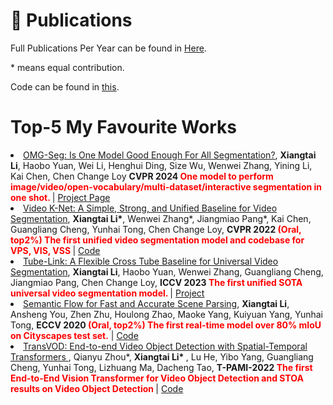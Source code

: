# 📝 Publications  

Full Publications Per Year can be found in [Here](../project/pub).


\* means equal contribution.


Code can be found in [this](https://github.com/lxtGH).


# Top-5 My Favourite Works


<li><a href="https://arxiv.org/abs/2401.10229">OMG-Seg: Is One Model Good Enough For All Segmentation?</a>,  
     <strong>Xiangtai Li</strong>, Haobo Yuan, Wei Li, Henghui Ding, Size Wu, Wenwei Zhang, Yining Li, Kai Chen, Chen Change Loy
      <strong>CVPR 2024 <span style="color:red"> One model to perform image/video/open-vocabulary/multi-dataset/interactive segmentation in one shot. </span> </strong> | <a href=" https://lxtgh.github.io/project/omg_seg/">Project Page</a> </li>


<li><a href="https://arxiv.org/abs/2204.04656">Video K-Net: A Simple, Strong, and Unified Baseline for Video Segmentation</a>,  
      <strong>Xiangtai Li*</strong>, Wenwei Zhang*, Jiangmiao Pang*, Kai Chen, Guangliang Cheng, Yunhai Tong, Chen Change Loy,
      <strong>CVPR 2022 <span style="color:red">(Oral, top2%) The first unified video segmentation model and codebase for VPS, VIS, VSS</span> </strong> | <a href="https://github.com/lxtGH/Video-K-Net">Code</a> </li>


<li><a href="https://arxiv.org/abs/2303.12782">Tube-Link: A Flexible Cross Tube Baseline for Universal Video Segmentation</a>,  
      <strong>Xiangtai Li</strong>, Haobo Yuan, Wenwei Zhang, Guangliang Cheng, Jiangmiao Pang, Chen Change Loy,
      <strong>ICCV 2023 <span style="color:red"> The first unified SOTA universal video segmentation model. </span> </strong> | <a href="https://github.com/lxtGH/Tube-Link">Project</a> </li>


<li><a href="https://arxiv.org/abs/2002.10120">Semantic Flow for Fast and Accurate Scene Parsing</a>,  
      <strong>Xiangtai Li</strong>, Ansheng You, Zhen Zhu, Houlong Zhao, Maoke Yang, Kuiyuan Yang, Yunhai Tong,
      <strong>ECCV 2020 <span style="color:red">(Oral, top2%) The first real-time model over 80% mIoU on Cityscapes test set.</span></strong> | <a href="https://github.com/lxtGH/SFSegNets">Code</a> </li>


<li><a href="https://arxiv.org/abs/2201.05047"> TransVOD: End-to-end Video Object Detection with Spatial-Temporal Transformers </a>,  
    Qianyu Zhou*,  <strong> Xiangtai Li* </strong>, Lu He, Yibo Yang, Guangliang Cheng, Yunhai Tong, Lizhuang Ma, Dacheng Tao,
      <strong>T-PAMI-2022 <span style="color:red"> The first End-to-End Vision Transformer for Video Object Detection and STOA results on Video Object Detection </span> </strong> | <a href="https://github.com/SJTU-LuHe/TransVOD">Code</a> </li>


[//]: # (## Selected Arxiv)

[//]: # ()
[//]: # (<li><a href="https://arxiv.org/abs/2312.06660">Open-Vocabulary SAM: Segment and Recognize Twenty-thousand Classes Interactively</a>,  )

[//]: # (     Haobo Yuan, <strong>Xiangtai Li</strong>, Chong Zhou, Yining Li, Kai Chen, Chen Change Loy)

[//]: # (      <strong>arxiv <span style="color:red"> Combine SAM and CLIP in one model. </span> </strong> | <a href="https://github.com/HarborYuan/ovsam">Code</a> </li>)

[//]: # ()
[//]: # (<li><a href="https://arxiv.org/abs/2312.06660">EdgeSAM: Prompt-In-the-Loop Distillation for On-Device Deployment of SAM</a>,  )

[//]: # (      Chong Zhou, <strong>Xiangtai Li</strong>, Chen Change Loy, Bo Dai)

[//]: # (      <strong>arxiv <span style="color:red"> The first mobile SAM model that run on the iPhone. </span> </strong> | <a href="https://github.com/chongzhou96/EdgeSAM">Code</a> </li>)

[//]: # ()
[//]: # (<li><a href="https://arxiv.org/abs/2304.09854">Transformer-Based Visual Segmentation: A Survey</a>,  )

[//]: # (      <strong>Xiangtai Li</strong>, Henghui Ding, Wenwei Zhang, Haobo Yuan, Jiangmiao Pang, Guangliang Cheng, Kai Chen, Ziwei Liu, Chen Change Loy)

[//]: # (      <strong>arxiv <span style="color:red"> The first comprehensive survey on transformer-based segmentation model. </span> </strong> | <a href="https://github.com/lxtGH/Awesome-Segmenation-With-Transformer">Project</a> </li>)

[//]: # ()
[//]: # (## Selected Conference )

[//]: # ()
[//]: # (<li><a href="https://arxiv.org/abs/2401.10229">OMG-Seg: Is One Model Good Enough For All Segmentation?</a>,  )

[//]: # (     <strong>Xiangtai Li</strong>, Haobo Yuan, Wei Li, Henghui Ding, Size Wu, Wenwei Zhang, Yining Li, Kai Chen, Chen Change Loy)

[//]: # (      <strong>CVPR 2024 <span style="color:red"> One model to perform image/video/open-vocabulary/multi-dataset/interactive segmentation in one shot. </span> </strong> | <a href=" https://lxtgh.github.io/project/omg_seg/">Project Page</a> </li>)

[//]: # ()
[//]: # (<li><a href="https://arxiv.org/abs/2303.12782">Tube-Link: A Flexible Cross Tube Baseline for Universal Video Segmentation</a>,  )

[//]: # (      <strong>Xiangtai Li</strong>, Haobo Yuan, Wenwei Zhang, Guangliang Cheng, Jiangmiao Pang, Chen Change Loy,)

[//]: # (      <strong>ICCV 2023 <span style="color:red"> The first unified SOTA universal video segmentation model. </span> </strong> | <a href="https://github.com/lxtGH/Tube-Link">Project</a> </li>)

[//]: # ()
[//]: # (<li><a href="https://arxiv.org/abs/2303.12782">Betrayed by Captions: Joint Caption Grounding and Generation for Open Vocabulary Instance Segmentation</a>,  )

[//]: # (      Jianzong Wu*, <strong>Xiangtai Li*</strong>, Henghui Ding, Xia Li, Guangliang Cheng, Yunhai Tong, Chen Change Loy,)

[//]: # (      <strong>ICCV 2023 <span style="color:red"> Query-based Open Vocabulary Segmentation aided by Caption. </span> </strong> | <a href="https://github.com/jianzongwu/betrayed-by-captions">Project</a> </li>)

[//]: # ()
[//]: # (<li><a href="https://arxiv.org/abs/2204.04656">Video K-Net: A Simple, Strong, and Unified Baseline for Video Segmentation</a>,  )

[//]: # (      <strong>Xiangtai Li*</strong>, Wenwei Zhang*, Jiangmiao Pang*, Kai Chen, Guangliang Cheng, Yunhai Tong, Chen Change Loy,)

[//]: # (      <strong>CVPR 2022 <span style="color:red">&#40;Oral, top2%&#41; The first unified video segmentation model and codebase for VPS, VIS, VSS</span> </strong> | <a href="https://github.com/lxtGH/Video-K-Net">Code</a> </li>)

[//]: # ()
[//]: # (<li><a href="https://arxiv.org/abs/2002.10120">Semantic Flow for Fast and Accurate Scene Parsing</a>,  )

[//]: # (      <strong>Xiangtai Li</strong>, Ansheng You, Zhen Zhu, Houlong Zhao, Maoke Yang, Kuiyuan Yang, Yunhai Tong,)

[//]: # (      <strong>ECCV 2020 <span style="color:red">&#40;Oral, top2%&#41; The first real-time model over 80% mIoU on Cityscapes test set.</span></strong> | <a href="https://github.com/lxtGH/SFSegNets">Code</a> </li>)

[//]: # ()
[//]: # (<li><a href="https://arxiv.org/abs/1904.01803">GFF: Gated Fully Fusion for Semantic Segmentation</a>,  )

[//]: # (      <strong>Xiangtai Li</strong>, Houlong Zhao, Lei Han, Yunhai Tong, Kuiyuan Yang,)

[//]: # (      <strong>AAAI 2020 <span style="color:red">&#40;Oral, top3%&#41;</span></strong> | <a href="https://github.com/lxtGH/DecoupleSegNets">Code</a> </li>)

[//]: # ()
[//]: # ()
[//]: # ()
[//]: # (## Selected Journal)

[//]: # ()
[//]: # (<li><a href=""> Towards Open Vocabulary Learning: A Survey </a>,  )

[//]: # (Jianzong Wu*, <strong>Xiangtai Li*</strong>, Shilin Xu*, Haobo Yuan*, Henghui Ding, Yibo Yang, Xia Li, Jiangning Zhang, Yunhai Tong, Xudong Jiang, Bernard Ghanem, Dacheng Tao)

[//]: # (      <strong>T-PAMI-2024 <span style="color:red"> The first comprehensive survey on open-vocabulary learning.</span> </strong> | <a href="https://github.com/jianzongwu/Awesome-Open-Vocabulary">Project Page</a> </li>)

[//]: # ()
[//]: # (<li><a href="https://arxiv.org/abs/2201.05047"> TransVOD: End-to-end Video Object Detection with Spatial-Temporal Transformers </a>,  )

[//]: # (    Qianyu Zhou*,  <strong> Xiangtai Li* </strong>, Lu He, Yibo Yang, Guangliang Cheng, Yunhai Tong, Lizhuang Ma, Dacheng Tao,)

[//]: # (      <strong>T-PAMI-2022 <span style="color:red"> End-to-End Vision Transformer for Video Object Detection </span> </strong> | <a href="https://github.com/SJTU-LuHe/TransVOD">Code</a> </li>)